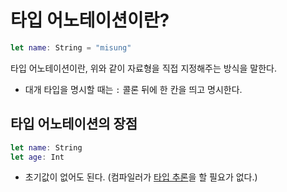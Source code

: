 # 타입 어노테이션이란?

```swift
let name: String = "misung"
```

타입 어노테이션이란, 위와 같이 자료형을 직접 지정해주는 방식을 말한다.

- 대개 타입을 명시할 때는 `:` 콜론 뒤에 한 칸을 띄고 명시한다.

## 타입 어노테이션의 장점

```swift
let name: String
let age: Int
```

- 초기값이 없어도 된다. (컴파일러가 [타입 추론](obsidian://open?vault=Obsidian%20Vault&file=900%20%EC%98%81%EA%B5%AC%20%EB%A9%94%EB%AA%A8%2FSwiftMaster%2F%EA%B0%9C%EB%85%90%EC%A0%95%EB%A6%AC%2F%ED%83%80%EC%9E%85%20%EC%B6%94%EB%A1%A0%20(Type%20Inference))을 할 필요가 없다.)
